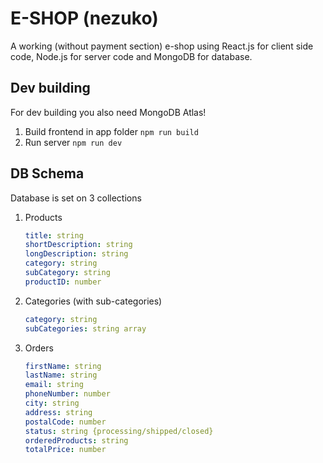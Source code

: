 # E-SHOP (nezuko)
A working (without payment section) e-shop using React.js for client side code, Node.js for server code and MongoDB for database.

## Dev building
For dev building you also need MongoDB Atlas!
1. Build frontend in app folder `npm run build`
2. Run server `npm run dev`

## DB Schema
Database is set on 3 collections
1. Products
    ```yaml
    title: string
    shortDescription: string
    longDescription: string
    category: string
    subCategory: string
    productID: number
    ```
2. Categories (with sub-categories)
    ```yaml
    category: string
    subCategories: string array
    ```
3. Orders
    ```yaml
    firstName: string
    lastName: string
    email: string
    phoneNumber: number
    city: string
    address: string
    postalCode: number
    status: string {processing/shipped/closed}
    orderedProducts: string
    totalPrice: number
    ```